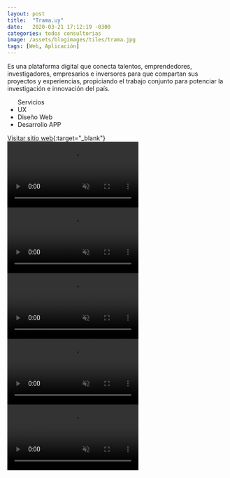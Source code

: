 ```yaml
---
layout: post
title:  "Trama.uy"
date:   2020-03-21 17:12:19 -0300
categories: todos consultorias
image: /assets/blogimages/tiles/trama.jpg
tags: [Web, Aplicación]
---
```

Es una plataforma digital que conecta talentos, emprendedores, investigadores, empresarios e inversores para que compartan sus proyectos y experiencias, propiciando el trabajo conjunto para potenciar la investigación e  innovación del país.

<ul class="right-align">
<span class="text-sm">Servicios</span>
  <li>UX</li>
  <li>Diseño Web</li>
  <li>Desarrollo APP</li>
</ul>

<span class="text-sm">[Visitar sitio web](https://trama.uy/){:target="_blank"}</span>
<video autobuffer autoPlay loop muted><source src="/assets/blogimages/trama-0.mp4" type="video/mp4" /></video>
<video autobuffer autoPlay loop muted><source src="/assets/blogimages/trama-1.mp4" type="video/mp4" /></video>
<video autobuffer autoPlay loop muted><source src="/assets/blogimages/trama-2.mp4" type="video/mp4" /></video>
<video autobuffer autoPlay loop muted><source src="/assets/blogimages/trama-3.mp4" type="video/mp4" /></video>
<video autobuffer autoPlay loop muted><source src="/assets/blogimages/trama-4.mp4" type="video/mp4" /></video>
